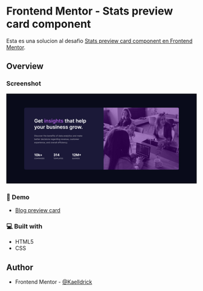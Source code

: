 # Frontend Mentor - Stats preview card component

Esta es una solucion al desafio [Stats preview card component en Frontend Mentor](https://www.frontendmentor.io/challenges/stats-preview-card-component-8JqbgoU62).

## Overview

### Screenshot

![](./screenshot.png)

### 🚀 Demo

- [Blog preview card](https://kaelldrick.github.io/Stats-preview-card-component/)

### 💻 Built with

- HTML5
- CSS

## Author

- Frontend Mentor - [@Kaelldrick](https://www.frontendmentor.io/profile/Kaelldrick)